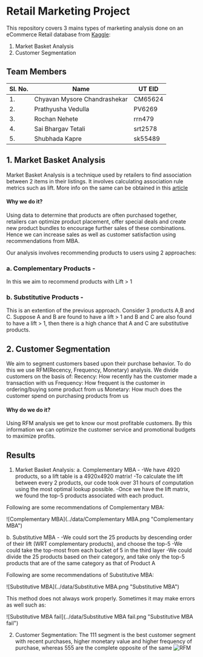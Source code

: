 # Retail Marketing Project

This repository covers 3 mains types of marketing analysis done on an eCommerce Retail database from [Kaggle](https://www.kaggle.com/datasets/ilkeryildiz/online-retail-listing):
1. Market Basket Analysis
2. Customer Segmentation

## Team Members

| Sl. No.      | Name | UT EID |
| --- | --- | --- |
| 1. | Chyavan Mysore Chandrashekar | CM65624 |
| 2. | Prathyusha Vedulla | PV6269 |
| 3. | Rochan Nehete | rrn479 |
| 4. | Sai Bhargav Tetali | srt2578 |
| 5. | Shubhada Kapre | sk55489 |


## 1. Market Basket Analysis 

Market Basket Analysis is a technique used by retailers to find association between 2 items in their listings. It involves calculating association rule metrics such as lift. More info on the same can be obtained in this [article](https://towardsdatascience.com/a-gentle-introduction-on-market-basket-analysis-association-rules-fa4b986a40ce)

#### Why we do it? 
Using data to determine that products are often purchased together, retailers can optimize product placement, offer special deals and create new product bundles to encourage further sales of these combinations. Hence we can increase sales as well as customer satisfaction using recommendations from MBA. 

Our analysis involves recommending products to users using 2 approaches:
### a. Complementary Products - 
In this we aim to recommend products with Lift > 1 

### b. Substitutive Products - 
This is an extention of the previous approach. Consider 3 products A,B and C. Suppose A and B are found to have a lift > 1 and B and C are also found to have a lift > 1, then there is a high chance that A and C are substitutive products. 

## 2. Customer Segmentation

We aim to segment customers based upon their purchase behavior. To do this we use RFM(Recency, Frequency, Monetary) analysis. We divide customers on the basis of:
Recency: How recently has the customer made a transaction with us
Frequency: How frequent is the customer in ordering/buying some product from us
Monetary: How much does the customer spend on purchasing products from us


#### Why do we do it?

Using RFM analysis we get to know our most profitable customers. By this information we can optimize the customer service and promotional budgets to maximize profits. 

## Results

1. Market Basket Analysis:
   a. Complementary MBA -
        -We have 4920 products, so a lift table is a 4920x4920 matrix!
        -To calculate the lift between every 2 products, our code took over 31 hours of computation using the most optimal lookup possible.
        -Once we have the lift matrix, we found the top-5 products associated with each product.

Following are some recommendations of Complementary MBA:

![Complementary MBA](../data/Complementary MBA.png "Complementary MBA")


   b. Substitutive MBA - 
        -We could sort the 25 products by descending order of their lift (WRT complementary products), and choose the top-5
        -We could take the top-most from each bucket of 5 in the third layer
        -We could divide the 25 products based on their category, and take only the top-5 products that are of the same category as that of Product A

Following are some recommendations of Substitutive MBA:

![Substitutive MBA](../data/Substitutive MBA.png "Substitutive MBA")

This method does not always work properly. Sometimes it may make errors as well such as:

![Substitutive MBA fail](../data/Substitutive MBA fail.png "Substitutive MBA fail")

2. Customer Segmentation:
The 111 segment is the best customer segment with recent purchases, higher monetary value and higher frequency of purchase, whereas 555 are the complete opposite of the same
![RFM](../data/RFM.png "RFM")





